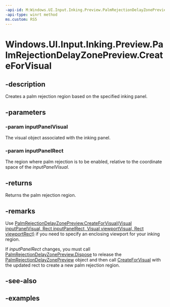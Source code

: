 ```yaml
---
-api-id: M:Windows.UI.Input.Inking.Preview.PalmRejectionDelayZonePreview.CreateForVisual(Windows.UI.Composition.Visual,Windows.Foundation.Rect)
-api-type: winrt method
ms.custom: RS5
---
```


<!-- Method syntax.
public PalmRejectionDelayZonePreview PalmRejectionDelayZonePreview.CreateForVisual(Visual inputPanelVisual, Rect inputPanelRect)
-->

# Windows.UI.Input.Inking.Preview.PalmRejectionDelayZonePreview.CreateForVisual

## -description

Creates a palm rejection region based on the specified inking panel.

## -parameters

### -param inputPanelVisual

The visual object associated with the inking panel.

### -param inputPanelRect

The region where palm rejection is to be enabled, relative to the coordinate space of the *inputPanelVisual*.

## -returns

Returns the palm rejection region.

## -remarks

Use [PalmRejectionDelayZonePreview.CreateForVisual(Visual inputPanelVisual, Rect inputPanelRect, Visual viewportVisual, Rect viewportRect)](palmrejectiondelayzonepreview_createforvisual_1317285844.md) if you need to specify an enclosing viewport for your inking region.

If *inputPanelRect* changes, you must call [PalmRejectionDelayZonePreview.Dispose](dispose.md) to release the [PalmRejectionDelayZonePreview](palmrejectiondelayzonepreview.md) object and then call [CreateForVisual](https://review.docs.microsoft.com/uwp/api/windows.ui.input.inking.preview.palmrejectiondelayzonepreview.createforvisual) with the updated rect to create a new palm rejection region.

## -see-also

## -examples
